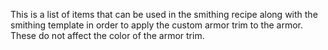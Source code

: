 This is a list of items that can be used in the smithing recipe along with the smithing template in order to apply the custom armor
trim to the armor. These do not affect the color of the armor trim.